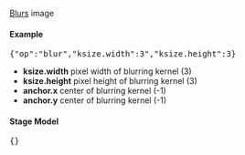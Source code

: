 [Blurs](http://docs.opencv.org/modules/imgproc/doc/filtering.html?highlight=blur#blur) image

#### Example
<pre>{"op":"blur","ksize.width":3","ksize.height":3}</pre>

* **ksize.width** pixel width of blurring kernel (3)
* **ksize.height** pixel height of blurring kernel (3)
* **anchor.x** center of blurring kernel (-1)
* **anchor.y** center of blurring kernel (-1)

#### Stage Model
<pre>{}</pre>
